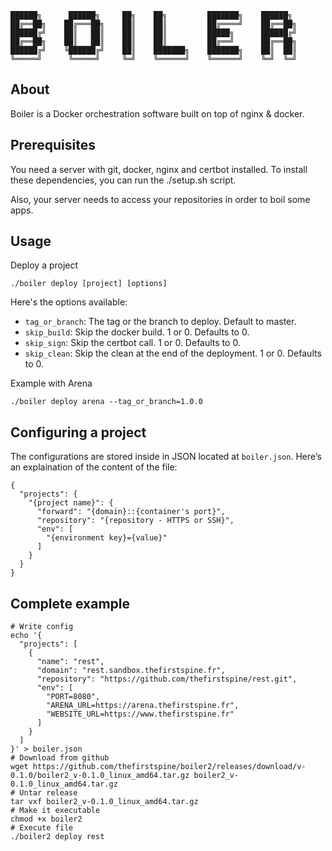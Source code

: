 ```
██████╗      ██████╗     ██╗    ██╗         ███████╗    ██████╗
██╔══██╗    ██╔═══██╗    ██║    ██║         ██╔════╝    ██╔══██╗
██████╔╝    ██║   ██║    ██║    ██║         █████╗      ██████╔╝
██╔══██╗    ██║   ██║    ██║    ██║         ██╔══╝      ██╔══██╗
██████╔╝    ╚██████╔╝    ██║    ███████╗    ███████╗    ██║  ██║
╚═════╝      ╚═════╝     ╚═╝    ╚══════╝    ╚══════╝    ╚═╝  ╚═╝
```

## About

Boiler is a Docker orchestration software built on top of nginx & docker.

## Prerequisites

You need a server with git, docker, nginx and certbot installed. To install these dependencies, you can run the ./setup.sh script.

Also, your server needs to access your repositories in order to boil some apps.

## Usage

Deploy a project

```
./boiler deploy [project] [options]
```

Here's the options available:
- `tag_or_branch`: The tag or the branch to deploy. Default to master.
- `skip_build`: Skip the docker build. 1 or 0. Defaults to 0.
- `skip_sign`: Skip the certbot call. 1 or 0. Defaults to 0.
- `skip_clean`: Skip the clean at the end of the deployment. 1 or 0. Defaults to 0.

Example with Arena

`./boiler deploy arena --tag_or_branch=1.0.0`

## Configuring a project

The configurations are stored inside in JSON located at `boiler.json`. Here’s an explaination of the content of the file:

```
{
  "projects": {
    "{project name}": {
      "forward": "{domain}::{container's port}",
      "repository": "{repository - HTTPS or SSH}",
      "env": [
        "{environment key}={value}"
      ]
    }
  }
}
```

## Complete example

```
# Write config
echo '{
  "projects": [
    {
      "name": "rest",
      "domain": "rest.sandbox.thefirstspine.fr",
      "repository": "https://github.com/thefirstspine/rest.git",
      "env": [
        "PORT=8080",
        "ARENA_URL=https://arena.thefirstspine.fr",
        "WEBSITE_URL=https://www.thefirstspine.fr"
      ]
    }
  ]
}' > boiler.json
# Download from github
wget https://github.com/thefirstspine/boiler2/releases/download/v-0.1.0/boiler2_v-0.1.0_linux_amd64.tar.gz boiler2_v-0.1.0_linux_amd64.tar.gz
# Untar release
tar vxf boiler2_v-0.1.0_linux_amd64.tar.gz
# Make it executable
chmod +x boiler2
# Execute file
./boiler2 deploy rest
```